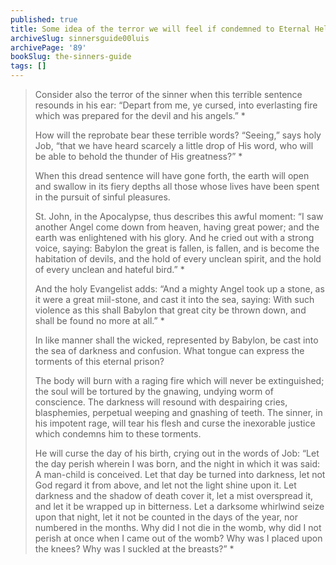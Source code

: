 ```yaml
---
published: true
title: Some idea of the terror we will feel if condemned to Eternal Hell
archiveSlug: sinnersguide00luis
archivePage: '89'
bookSlug: the-sinners-guide
tags: []
---
```


> Consider also the terror of the sinner when this terrible sentence resounds in his ear: “Depart from me, ye cursed, into everlasting fire which was prepared for the devil and his angels.” \*
>
> How will the reprobate bear these terrible words? “Seeing,” says holy Job, “that we have heard scarcely a little drop of His word, who will be able to behold the thunder of His greatness?” \*
>
> When this dread sentence will have gone forth, the earth will open and swallow in its fiery depths all those whose lives have been spent in the pursuit of sinful pleasures.
>
> St. John, in the Apocalypse, thus describes this awful moment: “I saw another Angel come down from heaven, having great power; and the earth was enlightened with his glory. And he cried out with a strong voice, saying: Babylon the great is fallen, is fallen, and is become the habitation of devils, and the hold of every unclean spirit, and the hold of every unclean and hateful bird.” \*
>
> And the holy Evangelist adds: “And a mighty Angel took up a stone, as it were a great miil-stone, and cast it into the sea, saying: With such violence as this shall Babylon that great city be thrown down, and shall be found no more at all.” \*
>
> In like manner shall the wicked, represented by Babylon, be cast into the sea of darkness and confusion. What tongue can express the torments of this eternal prison?
>
> The body will burn with a raging fire which will never be extinguished; the soul will be tortured by the gnawing, undying worm of conscience. The darkness will resound with despairing cries, blasphemies, perpetual weeping and gnashing of teeth. The sinner, in his impotent rage, will tear his flesh and curse the inexorable justice which condemns him to these torments.
>
> He will curse the day of his birth, crying out in the words of Job: “Let the day perish wherein I was born, and the night in which it was said: A man-child is conceived. Let that day be turned into darkness, let not God regard it from above, and let not the light shine upon it. Let darkness and the shadow of death cover it, let a mist overspread it, and let it be wrapped up in bitterness. Let a darksome whirlwind seize upon that night, let it not be counted in the days of the year, nor numbered in the months. Why did I not die in the womb, why did I not perish at once when I came out of the womb? Why was I placed upon the knees? Why was I suckled at the breasts?” \*
